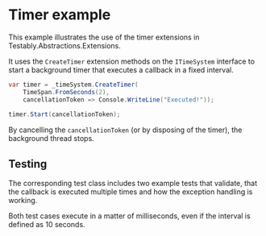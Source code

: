 # Timer example
This example illustrates the use of the timer extensions in Testably.Abstractions.Extensions.

It uses the `CreateTimer` extension methods on the `ITimeSystem` interface to start a background timer that executes a callback in a fixed interval.

```csharp
var timer = _timeSystem.CreateTimer(
    TimeSpan.FromSeconds(2),
    cancellationToken => Console.WriteLine("Executed!"));
    
timer.Start(cancellationToken);
```

By cancelling the `cancellationToken` (or by disposing of the timer), the background thread stops.

## Testing
The corresponding test class includes two example tests that validate, that the callback is executed multiple times and how the exception handling is working.

Both test cases execute in a matter of milliseconds, even if the interval is defined as 10 seconds.
